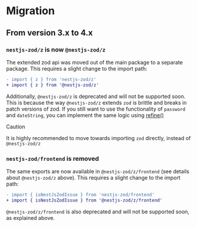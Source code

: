 # Migration

## From version 3.x to 4.x

### `nestjs-zod/z` is now `@nestjs-zod/z`
The extended zod api was moved out of the main package to a separate package.  This requires a slight change to the import path:
```diff
- import { z } from 'nestjs-zod/z'
+ import { z } from '@nestjs-zod/z'
```
Additionally, `@nestjs-zod/z` is deprecated and will not be supported soon.  This is because the way `@nestjs-zod/z` extends `zod` is brittle and breaks in patch versions of zod.  If you still want to use the functionality of `password` and `dateString`, you can implement the same logic using [refine()](https://zod.dev/?id=refine)

> [!CAUTION]
> It is highly recommended to move towards importing `zod` directly, instead of `@nestjs-zod/z`

### `nestjs-zod/frontend` is removed
The same exports are now available in `@nestjs-zod/z/frontend` (see details about `@nestjs-zod/z` above).  This requires a slight change to the import path:
```diff
- import { isNestJsZodIssue } from 'nestjs-zod/frontend'
+ import { isNestJsZodIssue } from '@nestjs-zod/z/frontend'
```
`@nestjs-zod/z/frontend` is also deprecated and will not be supported soon, as explained above.
